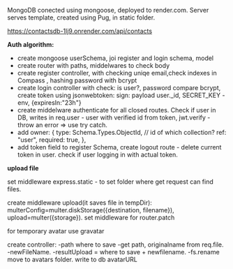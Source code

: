 MongoDB conected using mongoose, deployed to render.com. Server serves template, created using Pug, in static folder.

https://contactsdb-1lj9.onrender.com/api/contacts

**Auth algorithm:**

- create mongoose userSchema, joi register and login schema, model
- create router with paths, middelwares to check body
- create register controller, with checking uniqe email,check indexes in Compass , hashing password with bcrypt
- create login controller with check: is user?, password compare bcrypt, create token using jsonwebtoken: sign: payload user._id, SECRET_KEY - env, {expiresIn:"23h"}
- create middelware authenticate for all closed routes. Check if user in DB, writes in req.user - user with verified id from token, jwt.verify - throw an error => use try catch.
- add owner: {
  type: Schema.Types.ObjectId,
  // id of which collection?
  ref: "user",
  required: true,
  },
-  add token field to register Schema, create logout route - delete current token in user. check if user logging in with actual token.

**upload file**

set middleware express.static - to set folder where get request can find files.

create middleware upload(it saves file in tempDir):
multerConfig=multer.diskStorage({destination, filename}), upload=multer({storage}).
set middleware for router.patch

for temporary avatar use gravatar

create controller:
-path where to save
-get path, originalname from req.file.
-newFileName.
-resultUpload = where to save + newfilename.
-fs.rename move to avatars folder.
write to db avatarURL
